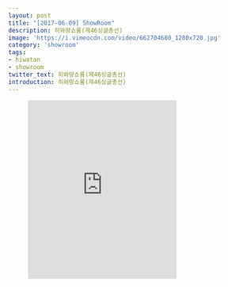 ```yaml
---
layout: post
title: "[2017-06-09] ShowRoom"
description: 히와땅쇼룸(제46싱글총선)
image: 'https://i.vimeocdn.com/video/662704680_1280x720.jpg'
category: 'showroom'
tags:
- hiwatan
- showroom
twitter_text: 히와땅쇼룸(제46싱글총선)
introduction: 히와땅쇼룸(제46싱글총선)
---
```

<figure class="video_container">
<iframe src="https://player.vimeo.com/video/239669188" height="360" frameborder="0" webkitallowfullscreen mozallowfullscreen allowfullscreen></iframe>
</figure>
